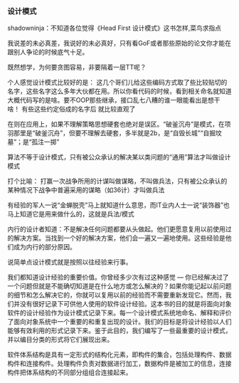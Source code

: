 ### 设计模式

shadowninja：不知道各位觉得《Head First 设计模式》这书怎样,菜鸟求指点

我说差的未必真差，我说好的未必真好，只有看GoF或者那些原始的论文你才能在跟别人争论的时候底气十足。

既然想学，为何要贪图容易，非要隔着一层TT呢？

个人感觉设计模式比较好的是：
这几个哥们儿给这些编码方式取了些比较贴切的名字，这些名字这么多年大伙都在用。所以你看代码的时候，看到相关命名就知道大概代码写的是啥。要不OOP那些继承，接口乱七八糟的谁一眼能看出是想干啥！
有些这些约定俗成的名字后 就比较直观了

在则在应用上，如果不理解策略思想硬套也绝对是误区。“破釜沉舟”是模式，在项羽那里是“破釜沉舟”，但要不理解去硬套，多半就是2b，是“自毁长城”“自掘坟墓”；是“孤注一掷”

算法不等于设计模式，只有被公众承认的解决某以类问题的“通用”算法才叫做设计模式

打个比喻：
打赢一次战争所用的计谋叫做谋略，不叫做兵法，只有被公众承认的某种情况下战争中普遍采用的谋略（如36计）才叫做兵法

有经验的军人一说“金蝉脱壳”马上就知道什么意思，而IT业内人士一说“装饰器”也马上知道它是用来做什么的，这就是兵法/模式

内行的设计者知道：不是解决任何问题都要从头做起。他们更愿意复用以前使用过的解决方案。当找到一个好的解决方案，他们会一遍又一遍地使用。这些经验是他们成为内行的部分原因。

说简单点设计模式就是按照以往经验来行事。

我们都知道设计经验的重要价值。你曾经多少次有过这种感觉 — 你已经解决过了一个问题但就是不能确切知道是在什么地方或怎么解决的？如果你能记起以前问题的细节和怎么解决它的，你就可以复用以前的经验而不需要重新发现它。然而，我们并没有很好记录下可供他人使用的软件设计经验。这本书的目的就是将面向对象软件的设计经验作为设计模式记录下来。每一个设计模式系统地命名、解释和评价了面向对象系统中一个重要的和重复出现的设计。我们的目标是将设计经验以人们能够有效利用的形式记录下来。鉴于此目的，我们编写了一些最重要的设计模式，并以编目分类的形式将它们展现出来。

软件体系结构是具有一定形式的结构化元素，即构件的集合，包括处理构件、数据构件和连接构件。处理构件负责对数据进行加工，数据构件是被加工的信息，连接构件把体系结构的不同部分组组合连接起来。

